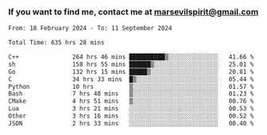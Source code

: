 ### If you want to find me, contact me at marsevilspirit@gmail.com

<!--
**marsevilspirit/marsevilspirit** is a ✨ _special_ ✨ repository because its `README.md` (this file) appears on your GitHub profile.

Here are some ideas to get you started:

- 🔭 I’m currently working on ...
- 🌱 I’m currently learning ...
- 👯 I’m looking to collaborate on ...
- 🤔 I’m looking for help with ...
- 💬 Ask me about ...
- 📫 How to reach me: ...
- 😄 Pronouns: ...
- ⚡ Fun fact: ...
-->
<!--START_SECTION:waka-->

```txt
From: 18 February 2024 - To: 11 September 2024

Total Time: 635 hrs 28 mins

C++               264 hrs 46 mins ██████████▒░░░░░░░░░░░░░░   41.66 %
sh                158 hrs 55 mins ██████▒░░░░░░░░░░░░░░░░░░   25.01 %
Go                132 hrs 15 mins █████▒░░░░░░░░░░░░░░░░░░░   20.81 %
C                 34 hrs 33 mins  █▒░░░░░░░░░░░░░░░░░░░░░░░   05.44 %
Python            10 hrs          ▒░░░░░░░░░░░░░░░░░░░░░░░░   01.57 %
Bash              7 hrs 48 mins   ▒░░░░░░░░░░░░░░░░░░░░░░░░   01.23 %
CMake             4 hrs 51 mins   ▒░░░░░░░░░░░░░░░░░░░░░░░░   00.76 %
Lua               3 hrs 21 mins   ░░░░░░░░░░░░░░░░░░░░░░░░░   00.53 %
Other             3 hrs 16 mins   ░░░░░░░░░░░░░░░░░░░░░░░░░   00.52 %
JSON              2 hrs 33 mins   ░░░░░░░░░░░░░░░░░░░░░░░░░   00.40 %
```

<!--END_SECTION:waka-->
